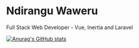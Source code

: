 # Ndirangu Waweru

Full Stack Web Developer - Vue, Inertia and Laravel

[![Anurag's GitHub stats](https://github-readme-stats-blush-rho-94.vercel.app/api?username=nwaweru)](https://github.com/anuraghazra/github-readme-stats)

<!--
**nwaweru/nwaweru** is a ✨ _special_ ✨ repository because its `README.md` (this file) appears on your GitHub profile.

Here are some ideas to get you started:

- 🔭 I’m currently working on ...
- 🌱 I’m currently learning ...
- 👯 I’m looking to collaborate on ...
- 🤔 I’m looking for help with ...
- 💬 Ask me about ...
- 📫 How to reach me: ...
- 😄 Pronouns: ...
- ⚡ Fun fact: ...
-->
